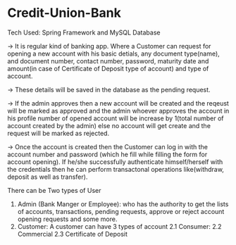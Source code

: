 # Credit-Union-Bank
Tech Used: Spring Framework and MySQL Database

-> It is regular kind of banking app. Where a Customer can request for opening a new account with his basic detials, any document type(name),
  and document number, contact number, password, maturity date and amount(in case of Certificate of Deposit type of account) and type of account.

-> These details will be saved in the database as the pending request.

-> If the admin approves then a new account will be created and the reqeust will be marked as approved and the admin whoever approves the account in his profile number of opened account will be increase by 1(total number of account created by the admin) else no account will get create and the request will be marked as rejected.

-> Once the account is created then the Customer can log in with the account number and password (which he fill while filling the form for account opening).
If he/she successfully authenticate himself/herself with the credentials then he can perform transactonal operations like(withdraw, deposit as well as transfer).

There can be Two types of User
  1. Admin (Bank Manger or Employee): who has the authority to get the lists of accounts, transactions, pending requests, approve or reject account opening requests and         some more.
  2. Customer: 
      A customer can have 3 types of account 
      2.1 Consumer: 
      2.2 Commercial
      2.3 Certificate of Deposit
